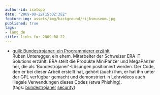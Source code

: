 ```yaml
---
author-id: isotopp
date: "2009-08-22T15:02:38Z"
feature-img: assets/img/background/rijksmuseum.jpg
published: true
tags:
- lang_de
title: links for 2009-08-22
---
```

<ul class="delicious"><li>
                <div class="delicious-link"><a href="http://www.gulli.com/news/bundestrojaner-ein-2009-08-21/">gulli: Bundestrojaner: ein Programmierer erzählt</a></div>
                <div class="delicious-extended">Ruben Unteregger, ein ehem. Mitarbeiter der Schweizer ERA IT Solutions erzählt. ERA stellt die Produkte MiniPanzer und MegaPanzer her, die als &#039;Bundestrojaner&#039;-Lösungen positioniert werden. Der Code, den er bei dieser Arbeit erstellt hat, gehört (auch) ihm, er hat ihn unter der GPL verfügbar gemacht und demonstriert in Lehrvideos auch illegale Verwendungen dieses Codes (etwa Phishing).</div>
                <div class="delicious-tags">(tags: <a href="http://delicious.com/Isotopp/bundestrojaner">bundestrojaner</a> <a href="http://delicious.com/Isotopp/security">security</a>)</div>
            </li></ul>
